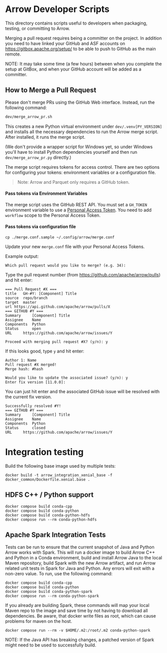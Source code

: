 <!--
  ~ Licensed to the Apache Software Foundation (ASF) under one
  ~ or more contributor license agreements.  See the NOTICE file
  ~ distributed with this work for additional information
  ~ regarding copyright ownership.  The ASF licenses this file
  ~ to you under the Apache License, Version 2.0 (the
  ~ "License"); you may not use this file except in compliance
  ~ with the License.  You may obtain a copy of the License at
  ~
  ~   http://www.apache.org/licenses/LICENSE-2.0
  ~
  ~ Unless required by applicable law or agreed to in writing,
  ~ software distributed under the License is distributed on an
  ~ "AS IS" BASIS, WITHOUT WARRANTIES OR CONDITIONS OF ANY
  ~ KIND, either express or implied.  See the License for the
  ~ specific language governing permissions and limitations
  ~ under the License.
  -->

# Arrow Developer Scripts

This directory contains scripts useful to developers when packaging,
testing, or committing to Arrow.

Merging a pull request requires being a committer on the project. In addition
you need to have linked your GitHub and ASF accounts on
https://gitbox.apache.org/setup/ to be able to push to GitHub as the main
remote.

NOTE: It may take some time (a few hours) between when you complete
the setup at GitBox, and when your GitHub account will be added as a
committer.

## How to Merge a Pull Request

Please don't merge PRs using the GitHub Web interface. Instead, run
the following command:

```bash
dev/merge_arrow_pr.sh
```

This creates a new Python virtual environment under `dev/.venv[PY_VERSION]`
and installs all the necessary dependencies to run the Arrow merge script.
After installed, it runs the merge script.

(We don't provide a wrapper script for Windows yet, so under Windows
you'll have to install Python dependencies yourself and then run
`dev/merge_arrow_pr.py` directly.)

The merge script requires tokens for access control. There are two options
for configuring your tokens: environment variables or a configuration file.

> Note: Arrow and Parquet only requires a GitHub token.

#### Pass tokens via Environment Variables

The merge script uses the GitHub REST API. You must set a
`GH_TOKEN` environment variable to use a
[Personal Access Token](https://docs.github.com/en/authentication/keeping-your-account-and-data-secure/creating-a-personal-access-token).
You need to add `workflow` scope to the Personal Access Token.

#### Pass tokens via configuration file

```
cp ./merge.conf.sample ~/.config/arrow/merge.conf
```
Update your new `merge.conf` file with your Personal Access Tokens.

Example output:

```text
Which pull request would you like to merge? (e.g. 34):
```

Type the pull request number (from
https://github.com/apache/arrow/pulls) and hit enter:

```text
=== Pull Request #X ===
title	GH-#Y: [Component] Title
source	repo/branch
target	master
url	https://api.github.com/apache/arrow/pulls/X
=== GITHUB #Y ===
Summary		[Component] Title
Assignee	Name
Components	Python
Status		open
URL		https://github.com/apache/arrow/issues/Y

Proceed with merging pull request #X? (y/n): y
```

If this looks good, type `y` and hit enter:

```text
Author 1: Name
Pull request #X merged!
Merge hash: #hash

Would you like to update the associated issue? (y/n): y
Enter fix version [11.0.0]:
```

You can just hit enter and the associated GitHub issue
will be resolved with the current fix version.

```text
Successfully resolved #Y!
=== GITHUB #Y ===
Summary		[Component] Title
Assignee	Name
Components	Python
Status		closed
URL		https://github.com/apache/arrow/issues/Y
```

# Integration testing

Build the following base image used by multiple tests:

```shell
docker build -t arrow_integration_xenial_base -f docker_common/Dockerfile.xenial.base .
```

## HDFS C++ / Python support

```shell
docker compose build conda-cpp
docker compose build conda-python
docker compose build conda-python-hdfs
docker compose run --rm conda-python-hdfs
```

## Apache Spark Integration Tests

Tests can be run to ensure that the current snapshot of Java and Python Arrow
works with Spark. This will run a docker image to build Arrow C++
and Python in a Conda environment, build and install Arrow Java to the local
Maven repository, build Spark with the new Arrow artifact, and run Arrow
related unit tests in Spark for Java and Python. Any errors will exit with a
non-zero value. To run, use the following command:

```shell
docker compose build conda-cpp
docker compose build conda-python
docker compose build conda-python-spark
docker compose run --rm conda-python-spark
```

If you already are building Spark, these commands will map your local Maven
repo to the image and save time by not having to download all dependencies.
Be aware, that docker write files as root, which can cause problems for maven
on the host.

```shell
docker compose run --rm -v $HOME/.m2:/root/.m2 conda-python-spark
```

NOTE: If the Java API has breaking changes, a patched version of Spark might
need to be used to successfully build.

